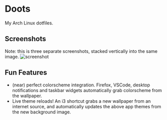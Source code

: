 # Doots
My Arch Linux dotfiles.

## Screenshots
Note: this is three separate screenshots, stacked vertically into the same image.
![screenshot](https://i.redd.it/ke15btqi09d21.png)

## Fun Features
- (near) perfect colorscheme integration.  Firefox, VSCode, desktop notifications and taskbar widgets automatically grab colorscheme from the wallpaper.
- Live theme reloads!  An i3 shortcut grabs a new wallpaper from an internet source, and automatically updates the above app themes from the new background image.
